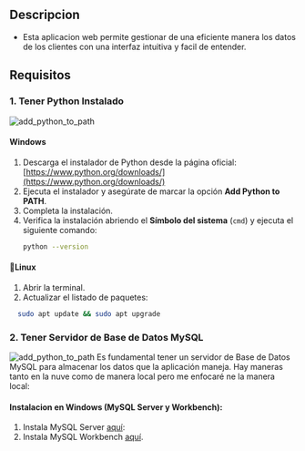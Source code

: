 ## Descripcion
- Esta aplicacion web permite gestionar de una eficiente manera los datos de los clientes con una interfaz intuitiva y facil de entender.

## Requisitos
### 1. Tener Python Instalado
![add_python_to_path](https://www.python.org/static/img/python-logo.png)
#### Windows
  1. Descarga el instalador de Python desde la página oficial: [https://www.python.org/downloads/](https://www.python.org/downloads/)
  2. Ejecuta el instalador y asegúrate de marcar la opción **Add Python to PATH**.
  3. Completa la instalación.
  4. Verifica la instalación abriendo el **Símbolo del sistema** (`cmd`) y ejecuta el siguiente comando:
     ```bash
     python --version
#### 🐧Linux 
  1. Abrir la terminal.
  2. Actualizar el listado de paquetes:
  ```bash
    sudo apt update && sudo apt upgrade
  ```

### 2. Tener Servidor de Base de Datos MySQL
![add_python_to_path](https://www.ciset.es/images/Glosario/mysql.png)
Es fundamental tener un servidor de Base de Datos MySQL para almacenar los datos que la aplicación maneja.
Hay maneras tanto en la nuve como de manera local pero me enfocaré ne la manera local:
#### Instalacion en Windows (MySQL Server y Workbench):
  1. Instala MySQL Server [aquí](https://dev.mysql.com/downloads/mysql/8.0.html):
  2. Instala MySQL Workbench [aquí](https://dev.mysql.com/downloads/workbench/).
     
  
